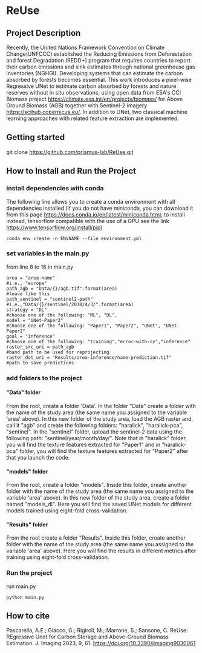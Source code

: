 # ReUse
## Project Description
Recently, the United Nations Framework Convention on Climate Change(UNFCCC) established the Reducing Emissions from Deforestation and forest Degradation (REDD+) program 
that requires countries to report their carbon emissions and sink estimates through national greenhouse gas inventories (NGHGI). Developing systems
that can estimate the carbon absorbed by forests becomes essential. This work introduces a pixel-wise Regressive UNet to estimate carbon absorbed by forests and nature reserves without in situ 
observations, using open data from ESA's CCI Biomass project https://climate.esa.int/en/projects/biomass/ for Above Ground Biomass (AGB) together with Sentinel-2 imagery
https://scihub.copernicus.eu/. 
In addition to UNet, two classical machine learning approaches with related feature extraction are implemented.
## Getting started
git clone https://github.com/priamus-lab/ReUse.git
## How to Install and Run the Project
### install dependencies with conda
The following line allows you to create a conda environment with all dependencies installed (if you do not have miniconda, you can download it from this 
page https://docs.conda.io/en/latest/miniconda.html; to install instead, tensorflow compatible with the use of a GPU see the link https://www.tensorflow.org/install/pip)

```
conda env create -n ENVNAME --file environment.yml
```

### set variables in the main.py
from line 8 to 16 in main.py

```
area = "area-name"                                                  #i.e., "europa"                                                  
path_agb = "Data/{}/agb.tif".format(area)                           #leave like this
path_sentinel = "sentinel2-path"                                    #i.e.,"Data/{}/sentinel/2018/4/3/".format(area)
strategy = "DL"                                                     #choose one of the following: "ML", "DL",
model = "UNet-Paper2"                                               #choose one of the following: "Paper1", "Paper2", "UNet", "UNet-Paper2" 
goal = "inference"                                                  #choose one of the following: "training","error-with-cv","inference" 
raster_src_uri = path_agb                                           #band path to be used for reprojecting
raster_dst_uri = "Results/area-inference/name-prediction.tif"       #path to save predictions
```

### add folders to the project
#### "Data" folder
From the root, create a folder 'Data'. In the folder "Data" create a folder with the name of the study area (the same name you assigned to the variable 'area' above). 
In this new folder of the study area, load the AGB raster and, call it "agb" and create the following folders: "haralick", "haralick-pca", "sentinel".
In the "sentinel" folder, upload the sentinel-2 data using the following path: "sentinel/year/month/day/".
Note that in "haralick" folder, you will find the texture features extracted for "Paper1" and in "haralick-pca" folder, you will find the texture features extracted for "Paper2" after that you launch the code.
#### "models" folder
From the root, create a folder "models". Inside this folder, create another folder with the name of the study area (the same name you assigned to the variable 'area' above).
In this new folder of the study area, create a folder named "models_dl". Here you will find the saved UNet models for different models trained using eight-fold cross-validation.
#### "Results" folder
From the root create a folder "Results". Inside this folder, create another folder with the name of the study area (the same name you assigned to the variable 'area' above).
Here you will find the results in different metrics after training using eight-fold cross-validation.
### Run the project
run  main.py

```
python main.py
```

## How to cite

Pascarella, A.E.; Giacco, G.; Rigiroli, M.; Marrone, S.; Sansone, C. ReUse: REgressive Unet for Carbon Storage and Above-Ground Biomass Estimation. J. Imaging 2023, 9, 61. https://doi.org/10.3390/jimaging9030061



